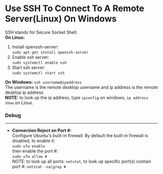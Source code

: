 # Use SSH To Connect To A Remote Server(Linux) On Windows
SSH stands for Secure Socket Shell. </br>
**On Linux:**
  1. Install openssh-server: </br>
    `sudo apt-get install openssh-server`
  2. Enable ssh server: </br>
    `sudo systemctl enable ssh`
  3. Start ssh server: </br>
    `sudo systemctl start ssh` </br>
    

**On Windows:**
`ssh username@ipaddress` </br>
The username is the remote desktop username and ip address is the remote desktop ip address </br>
**NOTE:** to look up the ip address, type `ipconfig` on windows, `ip address show` on Linux.

### Debug
---
- **Connection Reject on Port #:** </br>
  Configure Ubuntu's built-in firewall: By default the built-in firewall is disabled, to enable it: </br>
  `sudo ufw enable` </br>
  then enable the port #: </br>
  `sudo ufw allow #` </br>
  NOTE: to look up all ports: `netstat`, to look up specific port(s) contain port #: `netstat -na|grep #`
